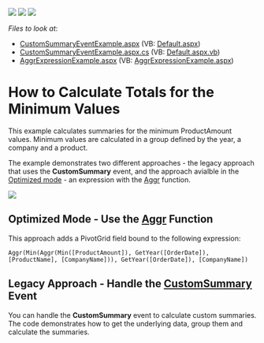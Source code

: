 <!-- default badges list -->
![](https://img.shields.io/endpoint?url=https://codecentral.devexpress.com/api/v1/VersionRange/128577227/19.2.3%2B)
[![](https://img.shields.io/badge/Open_in_DevExpress_Support_Center-FF7200?style=flat-square&logo=DevExpress&logoColor=white)](https://supportcenter.devexpress.com/ticket/details/T158425)
[![](https://img.shields.io/badge/📖_How_to_use_DevExpress_Examples-e9f6fc?style=flat-square)](https://docs.devexpress.com/GeneralInformation/403183)
<!-- default badges end -->
<!-- default file list -->
*Files to look at*:

* [CustomSummaryEventExample.aspx](./CS/CustomSummaryEventExample.aspx) (VB: [Default.aspx](./VB/CustomSummaryEventExample.aspx))
* [CustomSummaryEventExample.aspx.cs](./CS/CustomSummaryEventExample.aspx.cs) (VB: [Default.aspx.vb](./VB/CustomSummaryEventExample.aspx.vb))
* [AggrExpressionExample.aspx](./CS/AggrExpressionExample.aspx) (VB: [AggrExpressionExample.aspx](./VB/AggrExpressionExample.aspx))
<!-- default file list end -->
# How to Calculate Totals for the Minimum Values

This example calculates summaries for the minimum ProductAmount values. Minimum values are calculated in a group defined by the year, a company and a product.

The example demonstrates two different approaches - the legacy approach that uses the **CustomSummary** event, and the approach avialble in the [Optimized mode](https://docs.devexpress.com/CoreLibraries/401367) - an expression with the [Aggr](https://docs.devexpress.com/CoreLibraries/401367) function. 


![](/images/screenshot.png)

## Optimized Mode - Use the [Aggr](https://docs.devexpress.com/CoreLibraries/401367) Function

This approach adds a PivotGrid field bound to the following expression:

```
Aggr(Min(Aggr(Min([ProductAmount]), GetYear([OrderDate]), [ProductName], [CompanyName])), GetYear([OrderDate]), [CompanyName])
```



## Legacy Approach - Handle the [CustomSummary](https://docs.devexpress.com/AspNet/DevExpress.Web.ASPxPivotGrid.ASPxPivotGrid.CustomSummary) Event

You can handle the **CustomSummary** event to calculate custom summaries. The code demonstrates how to get the underlying data, group them and calculate the summaries.

